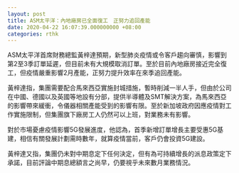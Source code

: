 ```yaml
---
layout: post
title: ASM太平洋：內地廠房已全面復工　正努力追回產能
date: 2020-04-22 16:07:39.000000000 +08:00
categories: rthk
---
```


ASM太平洋首席財務總監黃梓達預期，新型肺炎疫情或令客戶趨向審慎，影響到第2至3季訂單延遲，但目前未有大規模取消訂單。至於目前內地廠房接近完全復工，但疫情嚴重影響2月產能，正努力提升效率在來季追回產能。

黃梓達指，集團需要配合馬來西亞實施封城措施，暫時削減一半人手，但由於公司在中國、德國以及英國等地設有分部，提供半導體及SMT解決方案，為馬來西亞的影響帶來緩衝，令儀器相關產能受到的影響有限。至於新加坡政府因應疫情對工作實施限制，但集團旗下廠房工人仍然可以上班，對業務未有影響。

對於市場憂慮疫情影響5G發展進度，他認為，首季新增訂單增長主要受惠5G基建，相信有關發展計劃需時數年，就算疫情當前，客戶仍會投資5G建設。

黃梓達又指，集團仍未對中期息定下任何決定，但有為可持續增長的派息政策定下承諾，目前評論中期息總額言之尚早，仍要視乎未來數月業務情況。
